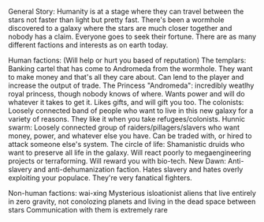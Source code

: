 General Story: 
Humanity is at a stage where they can travel between the stars not faster than light but pretty fast. There's been a wormhole discovered to a galaxy where the stars are much closer together and nobody has a claim. Everyone goes to seek their fortune.  There are as many different factions and interests as on earth today.

Human factions: (Will help or hurt you based of reputation)
The templars:
Banking cartel that has come to Andromeda from the wormhole. They want to make money and that's all they care about. 
Can lend to the player and increase the output of trade.
The Princess "Andromeda":
incredibly weatlhy royal princess, though nobody knows of where. Wants power and will do whatever it takes to get it. 
Likes gifts, and will gift you too.
The colonists:
Loosely connected band of people who want to live in this new galaxy for a variety of reasons. They like it when you take refugees/colonists.
Hunnic swarm: 
Loosely connected group of raiders/pillagers/slavers who want money, power, and whatever else you have. 
Can be traded with, or hired to attack someone else's system.
The circle of life: 
Shamanistic druids who want to preserve all life in the galaxy. Will react poorly to megaengineering projects or terraforming. 
Will reward you with bio-tech.
New Dawn:
Anti-slavery and anti-dehumanization faction. Hates slavery and hates overly exploiting your populace. 
They're very fanatical fighters.



Non-human factions: 
wai-xing
Mysterious isloationist aliens that live entirely in zero gravity, not conolozing planets and living in the dead space between stars 
Communication with them is extremely rare 
